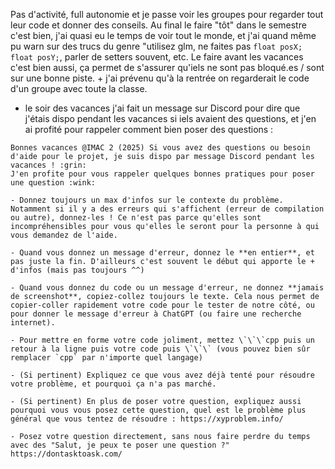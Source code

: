 Pas d'activité, full autonomie et je passe voir les groupes pour regarder tout leur code et donner des conseils. Au final le faire "tôt" dans le semestre c'est bien, j'ai quasi eu le temps de voir tout le monde, et j'ai quand même pu warn sur des trucs du genre "utilisez glm, ne faites pas `float posX; float posY;`, parler de setters souvent, etc.
Le faire avant les vacances c'est bien aussi, ça permet de s'assurer qu'iels ne sont pas bloqué.es / sont sur une bonne piste. + j'ai prévenu qu'à la rentrée on regarderait le code d'un groupe avec toute la classe.

+ le soir des vacances j'ai fait un message sur Discord pour dire que j'étais dispo pendant les vacances si iels avaient des questions, et j'en ai profité pour rappeler comment bien poser des questions :

```
Bonnes vacances @IMAC 2 (2025) Si vous avez des questions ou besoin d'aide pour le projet, je suis dispo par message Discord pendant les vacances ! :grin: 
J'en profite pour vous rappeler quelques bonnes pratiques pour poser une question :wink: 

- Donnez toujours un max d'infos sur le contexte du problème. Notamment si il y a des erreurs qui s'affichent (erreur de compilation ou autre), donnez-les ! Ce n'est pas parce qu'elles sont incompréhensibles pour vous qu'elles le seront pour la personne à qui vous demandez de l'aide.

- Quand vous donnez un message d'erreur, donnez le **en entier**, et pas juste la fin. D'ailleurs c'est souvent le début qui apporte le + d'infos (mais pas toujours ^^)

- Quand vous donnez du code ou un message d'erreur, ne donnez **jamais de screenshot**, copiez-collez toujours le texte. Cela nous permet de copier-coller rapidement votre code pour le tester de notre côté, ou pour donner le message d'erreur à ChatGPT (ou faire une recherche internet).

- Pour mettre en forme votre code joliment, mettez \`\`\`cpp puis un retour à la ligne puis votre code puis \`\`\` (vous pouvez bien sûr remplacer `cpp` par n'importe quel langage)

- (Si pertinent) Expliquez ce que vous avez déjà tenté pour résoudre votre problème, et pourquoi ça n'a pas marché.

- (Si pertinent) En plus de poser votre question, expliquez aussi pourquoi vous vous posez cette question, quel est le problème plus général que vous tentez de résoudre : https://xyproblem.info/

- Posez votre question directement, sans nous faire perdre du temps avec des "Salut, je peux te poser une question ?" https://dontasktoask.com/
```